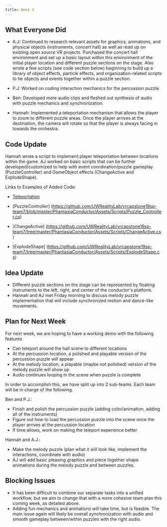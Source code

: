 ```yaml
---
title: Week 4
---
```


## What Everyone Did
* A.J: Continued to research relevant assets for graphics, animations, and physical objects (instruments, concert hall) as well as read up on existing open source VR projects. Purchased the concert hall environment and set up a basic layout within this environment of the initial player location and different puzzle sections on the stage. Also wrote a few scripts (see code section below) beginning to build up a library of object effects, particle effects, and organization-related scripts to tie objects and events together within a puzzle section.

* P.J: Worked on coding interaction mechanics for the percussion puzzle.

* Ben: Developed more audio clips and fleshed out synthesis of audio with puzzle mechanics and synchronization.

* Hannah: Implemented a teleportation mechanism that allows the player to zoom to different puzzle areas. 
Once the player arrives at the destination, the camera will rotate so that the player is always facing in towards the orchestra. 

## Code Update
Hannah wrote a script to implement player teleportation between locations within the game. AJ worked on basic scripts that can be further developed/customized to help with event coordination/puzzle gameplay (PuzzleController) and GameObject effects (ChangeActive and ExplodeShape).

Links to Examples of Added Code:
* [Teleportation](https://github.com/UWRealityLab/vrcapstone19sp-team7/blob/master/PhantasiaConductor/Assets/Scripts/PerspectiveShift.cs)

* [PuzzleController] (https://github.com/UWRealityLab/vrcapstone19sp-team7/blob/master/PhantasiaConductor/Assets/Scripts/Puzzle_Controller.cs)
     
* [ChangeActive] (https://github.com/UWRealityLab/vrcapstone19sp-team7/tree/master/PhantasiaConductor/Assets/Scripts/ChangeActive.cs)

* [ExplodeShape] (https://github.com/UWRealityLab/vrcapstone19sp-team7/tree/master/PhantasiaConductor/Assets/Scripts/ExplodeShape.cs)

## Idea Update
* Different puzzle sections on the stage can be represented by floating instruments to the left, right, and center of the conductor's platform.
* Hannah and AJ met Friday morning to discuss melody puzzle implementation that will include synchronized motion and dance-like movements.

## Plan for Next Week
For next week, we are hoping to have a working demo with the following features
* Can teleport around the hall scene to different locations
* At the percussion location, a polished and playable version of the percussion puzzle will appear
* At the melody location, a playable (maybe not polished) version of the melody puzzle will show up
* Audio continues looping in the scene when puzzle is complete

In order to accomplish this, we have split up into 2 sub-teams. Each team will be in charge of the following.

Ben and P.J.:
* Finish and polish the percussion puzzle (adding color/animation, adding all of the instruments)
* Figure out how to load the percussion puzzle into the scene once the player arrives at the percussion location 
* If time allows, work on making the teleport experience better

Hannah and A.J.:
* Make the melody puzzle (plan what it will look like, implement the interactions, coordinate with audio)
* AJ will add basic pleasing graphics and piece together shape animations during the melody puzzle and between puzzles.

## Blocking Issues
* It has been difficult to combine our separate tasks into a unified workflow, but we aim to change that with a more cohesive team plan this coming week, as detailed above.
* Adding fun mechanics and animations will take time, but is feasble. The main issue again will likely be overall synchronization with audio and smooth gameplay between/within puzzles with the right audio.
